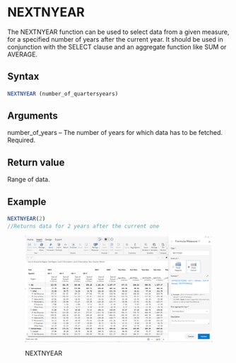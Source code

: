# NEXTNYEAR

The NEXTNYEAR function can be used to select data from a given measure, for a specified number of years after the current year. It should be used in conjunction with the SELECT clause and an aggregate function like SUM or AVERAGE.&#x20;

## Syntax

```javascript
NEXTNYEAR (number_of_quartersyears)
```

## Arguments

number\_of\_years – The number of years for which data has to be fetched. Required.

## Return value

Range of data.

## Example

```javascript
NEXTNYEAR(2) 
//Returns data for 2 years after the current one
```

<figure><img src="../../.gitbook/assets/image (5) (1) (1) (1) (1) (1) (1) (1) (1) (1) (1) (1) (1) (1) (1) (1) (1) (1) (1) (1) (1) (1) (1) (1) (1) (1) (1) (1) (1) (1).png" alt=""><figcaption><p>NEXTNYEAR</p></figcaption></figure>
